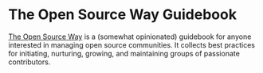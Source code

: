 # The Open Source Way Guidebook
[The Open Source Way](https://www.theopensourceway.org/) is a (somewhat opinionated) guidebook for anyone interested in managing open source communities.
It collects best practices for initiating, nurturing, growing, and maintaining groups of passionate contributors.
